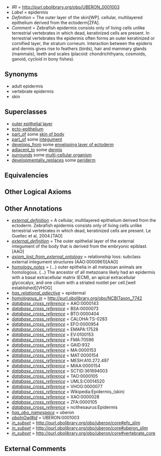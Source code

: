  * *IRI* = http://purl.obolibrary.org/obo/UBERON_0001003
 * *Label* = epidermis
 * *Definition* = The outer layer of the skin[WP]. cellular, multilayered epithelium derived from the ectoderm[ZFA].
 * *Comment* = Zebrafish epidermis consists only of living cells unlike terrestrial vertebrates in which dead, keratinized cells are present. In terrestrial vertebrates the epidermis often forms an outer keratinized or cornified layer, the stratum corneum. Interaction between the epideris and dermis gives rise to feathers (birds), hair and mammary glands (mammals), teeth and scales (placoid: chondrichthyans; cosmoids, ganoid, cycloid in bony fishes).

## Synonyms

 * adult epidermis
 * vertebrate epidermis
 * skin

## Superclasses

 * [outer epithelial layer](../../UBERON/76/UBERON_0007376.md)
 * [ecto-epithelium](../../UBERON/71/UBERON_0010371.md)
 * [part_of](../../BFO/50/BFO_0000050.md) some [skin of body](../../UBERON/97/UBERON_0002097.md)
 * [part_of](../../BFO/50/BFO_0000050.md) some [integument](../../UBERON/99/UBERON_0002199.md)
 * [develops_from](../../RO/02/RO_0002202.md) some [enveloping layer of ectoderm](../../UBERON/83/UBERON_0007383.md)
 * [adjacent_to](../../RO/20/RO_0002220.md) some [dermis](../../UBERON/67/UBERON_0002067.md)
 * [surrounds](../../RO/21/RO_0002221.md) some [multi-cellular organism](../../UBERON/68/UBERON_0000468.md)
 * [developmentally_replaces](../../RO/85/RO_0002285.md) some [periderm](../../UBERON/55/UBERON_0003055.md)

## Equivalencies


## Other Logical Axioms


## Other Annotations

 * *[external_definition](../../UBPROP/01/UBPROP_0000001.md)* = A cellular, multilayered epithelium derived from the ectoderm. Zebrafish epidermis consists only of living cells unlike terrestrial vertebrates in which dead, keratinized cells are present.  Le Guellec et al, 2004.[TAO]
 * *[external_definition](../../UBPROP/01/UBPROP_0000001.md)* = The outer epithelial layer of the external integument of the body that is derived from the embryonic epiblast.[AAO]
 * *[axiom_lost_from_external_ontology](../../UBPROP/02/UBPROP_0000002.md)* = relationship loss: subclass external integument structures (AAO:0000961)[AAO]
 * *[homology_notes](../../UBPROP/03/UBPROP_0000003.md)* =  (...) outer epithelia in all metazoan animals are homologous. (...) The ancestor of all metazoans likely had an epidermis with a basal extracellular matrix (ECM), an apical extracellular glycocalyx, and one cilium with a striated rootlet per cell.[well established][VHOG]
 * *[has_relational_adjective](../../UBPROP/07/UBPROP_0000007.md)* = epidermal
 * *[homologous_in](../../core#homologous/in/core#homologous_in.md)* = http://purl.obolibrary.org/obo/NCBITaxon_7742
 * *[database_cross_reference](../../ef/oboInOwl#hasDbXref.md)* = AAO:0000143
 * *[database_cross_reference](../../ef/oboInOwl#hasDbXref.md)* = BSA:0000073
 * *[database_cross_reference](../../ef/oboInOwl#hasDbXref.md)* = BTO:0000404
 * *[database_cross_reference](../../ef/oboInOwl#hasDbXref.md)* = CALOHA:TS-0283
 * *[database_cross_reference](../../ef/oboInOwl#hasDbXref.md)* = EFO:0000954
 * *[database_cross_reference](../../ef/oboInOwl#hasDbXref.md)* = EMAPA:17528
 * *[database_cross_reference](../../ef/oboInOwl#hasDbXref.md)* = EV:0100153
 * *[database_cross_reference](../../ef/oboInOwl#hasDbXref.md)* = FMA:70596
 * *[database_cross_reference](../../ef/oboInOwl#hasDbXref.md)* = GAID:932
 * *[database_cross_reference](../../ef/oboInOwl#hasDbXref.md)* = MA:0000153
 * *[database_cross_reference](../../ef/oboInOwl#hasDbXref.md)* = MAT:0000154
 * *[database_cross_reference](../../ef/oboInOwl#hasDbXref.md)* = MESH:A10.272.497
 * *[database_cross_reference](../../ef/oboInOwl#hasDbXref.md)* = MIAA:0000154
 * *[database_cross_reference](../../ef/oboInOwl#hasDbXref.md)* = SCTID:361694003
 * *[database_cross_reference](../../ef/oboInOwl#hasDbXref.md)* = TAO:0000105
 * *[database_cross_reference](../../ef/oboInOwl#hasDbXref.md)* = UMLS:C0014520
 * *[database_cross_reference](../../ef/oboInOwl#hasDbXref.md)* = VHOG:0000077
 * *[database_cross_reference](../../ef/oboInOwl#hasDbXref.md)* = Wikipedia:Epidermis_(skin)
 * *[database_cross_reference](../../ef/oboInOwl#hasDbXref.md)* = XAO:0000028
 * *[database_cross_reference](../../ef/oboInOwl#hasDbXref.md)* = ZFA:0000105
 * *[database_cross_reference](../../ef/oboInOwl#hasDbXref.md)* = ncithesaurus:Epidermis
 * *[has_obo_namespace](../../ce/oboInOwl#hasOBONamespace.md)* = uberon
 * *[oboInOwl#id](../../id/oboInOwl#id.md)* = UBERON:0001003
 * *[in_subset](../../et/oboInOwl#inSubset.md)* = http://purl.obolibrary.org/obo/uberon/core#efo_slim
 * *[in_subset](../../et/oboInOwl#inSubset.md)* = http://purl.obolibrary.org/obo/uberon/core#uberon_slim
 * *[in_subset](../../et/oboInOwl#inSubset.md)* = http://purl.obolibrary.org/obo/uberon/core#vertebrate_core

## External Comments

